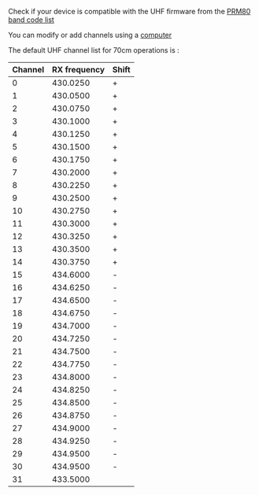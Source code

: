 Check if your device is compatible with the UHF firmware from the [PRM80 band code list](PRM80_bands.md)

You can modify or add channels using a [computer](Computer_control.md)

The default UHF channel list for 70cm operations is :

Channel | RX frequency | Shift
------- | ------------ | ---------
 0      |430.0250      |+
 1      |430.0500      |+
 2      |430.0750      |+
 3      |430.1000      |+
 4      |430.1250      |+
 5      |430.1500      |+
 6      |430.1750      |+
 7      |430.2000      |+
 8      |430.2250      |+
 9      |430.2500      |+
10      |430.2750      |+
11      |430.3000      |+
12      |430.3250      |+
13      |430.3500      |+
14      |430.3750      |+
15      |434.6000      |-
16      |434.6250      |-
17      |434.6500      |-
18      |434.6750      |-
19      |434.7000      |-
20      |434.7250      |-
21      |434.7500      |-
22      |434.7750      |-
23      |434.8000      |-
24      |434.8250      |-
25      |434.8500      |-
26      |434.8750      |-
27      |434.9000      |-
28      |434.9250      |-
29      |434.9500      |-
30      |434.9500      |-
31      |433.5000      |